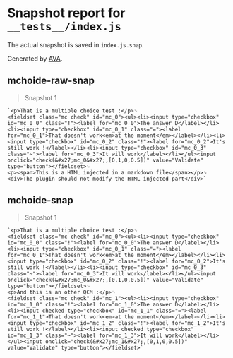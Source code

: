 # Snapshot report for `__tests__/index.js`

The actual snapshot is saved in `index.js.snap`.

Generated by [AVA](https://ava.li).

## mchoide-raw-snap

> Snapshot 1

    `<p>That is a multiple choice test :</p>␊
    <fieldset class="mc check" id="mc_0"><ul><li><input type="checkbox" id="mc_0_0" class="!"><label for="mc_0_0">The answer D</label></li><li><input type="checkbox" id="mc_0_1" class="="><label for="mc_0_1">That doesn't work<em>at the moment</em></label></li><li><input type="checkbox" id="mc_0_2" class="!"><label for="mc_0_2">It's still work !</label></li><li><input type="checkbox" id="mc_0_3" class="~"><label for="mc_0_3">It will work</label></li></ul><input onclick="check(&#x27;mc_0&#x27;,[0,1,0,0.5])" value="Validate" type="button"></fieldset>␊
    <p><span>This is a HTML injected in a markdown file</span></p>␊
    <div>The plugin should not modify the HTML injected part</div>`

## mchoide-snap

> Snapshot 1

    `<p>That is a multiple choice test :</p>␊
    <fieldset class="mc check" id="mc_0"><ul><li><input type="checkbox" id="mc_0_0" class="!"><label for="mc_0_0">The answer D</label></li><li><input type="checkbox" id="mc_0_1" class="="><label for="mc_0_1">That doesn't work<em>at the moment</em></label></li><li><input type="checkbox" id="mc_0_2" class="!"><label for="mc_0_2">It's still work !</label></li><li><input type="checkbox" id="mc_0_3" class="~"><label for="mc_0_3">It will work</label></li></ul><input onclick="check(&#x27;mc_0&#x27;,[0,1,0,0.5])" value="Validate" type="button"></fieldset>␊
    <p>And this is an other QCM :</p>␊
    <fieldset class="mc check" id="mc_1"><ul><li><input type="checkbox" id="mc_1_0" class="!"><label for="mc_1_0">The answer D</label></li><li><input checked type="checkbox" id="mc_1_1" class="="><label for="mc_1_1">That doesn't work<em>at the moment</em></label></li><li><input type="checkbox" id="mc_1_2" class="!"><label for="mc_1_2">It's still work !</label></li><li><input checked type="checkbox" id="mc_1_3" class="~"><label for="mc_1_3">It will work</label></li></ul><input onclick="check(&#x27;mc_1&#x27;,[0,1,0,0.5])" value="Validate" type="button"></fieldset>`

